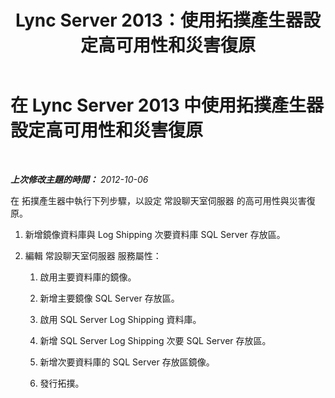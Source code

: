 ﻿---
title: Lync Server 2013：使用拓撲產生器設定高可用性和災害復原
TOCTitle: 使用拓撲產生器設定高可用性和災害復原
ms:assetid: abc1a25d-1f5e-46ef-91d2-0144fc847206
ms:mtpsurl: https://technet.microsoft.com/zh-tw/library/JJ205172(v=OCS.15)
ms:contentKeyID: 49291961
ms.date: 08/10/2015
mtps_version: v=OCS.15
ms.translationtype: HT
---

# 在 Lync Server 2013 中使用拓撲產生器設定高可用性和災害復原

 

_**上次修改主題的時間：** 2012-10-06_

在 拓撲產生器中執行下列步驟，以設定 常設聊天室伺服器 的高可用性與災害復原。

1.  新增鏡像資料庫與 Log Shipping 次要資料庫 SQL Server 存放區。

2.  編輯 常設聊天室伺服器 服務屬性：
    
    1.  啟用主要資料庫的鏡像。
    
    2.  新增主要鏡像 SQL Server 存放區。
    
    3.  啟用 SQL Server Log Shipping 資料庫。
    
    4.  新增 SQL Server Log Shipping 次要 SQL Server 存放區。
    
    5.  新增次要資料庫的 SQL Server 存放區鏡像。
    
    6.  發行拓撲。


